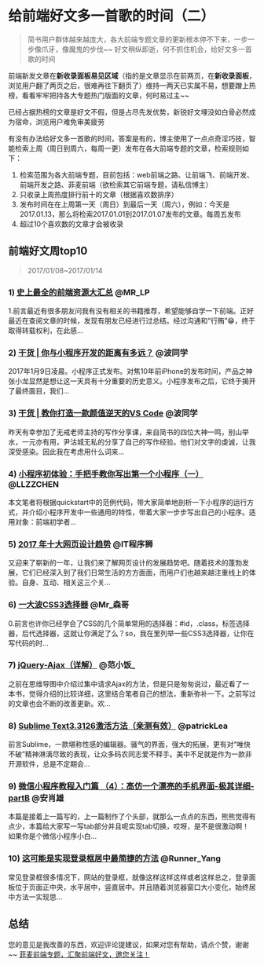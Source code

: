 # 给前端好文多一首歌的时间（二）
> 简书用户群体越来越庞大，各大前端专题文章的更新根本停不下来，一步一步像爪牙，像魔鬼的步伐~~
> 好文稍纵即逝，何不抓住机会，给好文多一首歌的时间

前端新发文章在**新收录面板易见区域**（指的是文章显示在前两页，在**新收录面板**，浏览用户翻了两页之后，很难再往下翻页了）维持一两天已实属不易，想要蹭上热榜，看看牢牢把持各大专题热门版面的文章，何时易过主~~

已经占据热榜的文章是好文不假，但是占尽先发优势，新锐好文埋没如白骨必然成为宿命，浏览用户难免审美疲劳

有没有办法给好文多一首歌的时间，答案是有的，博主使用了一点点奇淫巧技，智能检索上周（周日到周六，每周一更）发布在各大前端专题的文章，检索规则如下：
1. 检索范围为各大前端专题，目前包括：web前端之路、让前端飞、前端开发、前端开发之路、菲麦前端（欲检索其它前端专题，请私信博主）
2. 只收录上周热度排行前十的文章（根据喜欢数排序）
3. 发布时间在在上周第一天（周日）到最后一天（周六），例如：今天是2017.01.13，那么将检索2017.01.01到2017.01.07发布的文章。每周五发布
4. 超过10个喜欢数的文章才会被收录

## 前端好文周top10
> 2017/01/08~2017/01/14



### 1) [史上最全的前端资源大汇总](http://www.jianshu.com/p/6cb49271cd2a) @MR_LP
1.前言最近有很多朋友问我有没有相关的书籍推荐，希望能够自学一下前端。正好最近在查阅文章的时候，发现有朋友已经进行过总结。经过沟通和“行贿”😁，终于取得转载权利，在此感...


### 2) [干货 | 你与小程序开发的距离有多远？](http://www.jianshu.com/p/ac421d2e5908) @波同学
2017年1月9日凌晨。小程序正式发布。对焦10年前iPhone的发布时间，产品之神张小龙显然是想让这一天具有十分重要的历史意义。小程序发布之后，它终于揭开了最终面目，我们...


### 3) [干货 | 教你打造一款颜值逆天的VS Code](http://www.jianshu.com/p/80e983201f86) @波同学
昨天有幸参加了无戒老师主持的写作分享课，来自简书的四位大神一鸣，别山举水，一元亦有用，尹沽城无私的分享了自己的写作经验。他们对文字的虔诚，让我深受感染。因此我在考虑用什么词来...


### 4) [小程序初体验：手把手教你写出第一个小程序（一）](http://www.jianshu.com/p/027726e15a32) @LLZZCHEN
本文笔者将根据quickstart中的范例代码，带大家简单地剖析一下小程序的运行方式，并介绍小程序开发中一些通用的特性，带着大家一步步写出自己的小程序。适用对象：前端初学者...


### 5) [2017 年十大网页设计趋势](http://www.jianshu.com/p/d2285d06f782) @IT程序狮
又迎来了崭新的一年，让我们来了解网页设计的发展趋势吧。随着技术的蓬勃发展，它们已经深入到了我们日常生活的方方面面，而用户们也越来越注重线上的体验。自身、互动、相关这三个关...


### 6) [一大波CSS3选择器](http://www.jianshu.com/p/0ae32645a068) @Mr_森哥
0.前言也许你已经学会了CSS的几个简单常用的选择器：#id，.class，标签选择器，后代选择器，这就让你满足了么？so，我在里列举一些CSS3选择器，让你在写代码的时...


### 7) [jQuery-Ajax（详解）](http://www.jianshu.com/p/d442a171100f) @范小饭_
之前在思维导图中介绍过集中请求Ajax的方法，但是只是匆匆说过，最近看了一本书，觉得介绍的比较详细，这里结合笔者自己的想法，重新弥补一下。之前写过的文章也会不断的改善更新。欢...


### 8) [Sublime Text3.3126激活方法（亲测有效）](http://www.jianshu.com/p/7fa9678ffc44) @patrickLea
前言Sublime，一款堪称性感的编辑器。骚气的界面，强大的拓展，更有对“唯快不破”精神淋漓尽致的表现，让众多码农同志爱不释手。美中不足就是作为一款非开源软件，总是不定期会...


### 9) [微信小程序教程入门篇 （4）：高仿一个漂亮的手机界面-极其详细-partB](http://www.jianshu.com/p/8940e8f7c18e) @安肖雄
本篇是接着上一篇写的，上一篇制作了个头部，就那么一点点的东西，熊熊觉得有点少，本篇给大家写一写tab部分并且呢实现tab切换，哎呀，是不是很激动啊！如果你是个微信小程序小白...


### 10) [这可能是实现登录框居中最简捷的方法](http://www.jianshu.com/p/a6c0faa66c33) @Runner_Yang
常见登录框很多情况下，网站的登录框，就像这样这样这样或者这样总之，登录面板位于页面正中央，水平居中，竖直居中。并且随着浏览器窗口大小变化，始终居中方法一实现思...


## 总结
您的意见是我改善的东西，欢迎评论提建议，如果对您有帮助，请点个赞，谢谢~~
[菲麦前端专题，汇聚前端好文，邀您关注！](http://www.jianshu.com/c/4f96d8bcb372)



